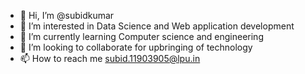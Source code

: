 - 👋 Hi, I’m @subidkumar
- 👀 I’m interested in Data Science and Web application development
- 🌱 I’m currently learning Computer science and engineering 
- 💞️ I’m looking to collaborate for upbringing of technology
- 📫 How to reach me subid.11903905@lpu.in

<!---
subidkumar/subidkumar is a ✨ special ✨ repository because its `README.md` (this file) appears on your GitHub profile.
You can click the Preview link to take a look at your changes.
--->
